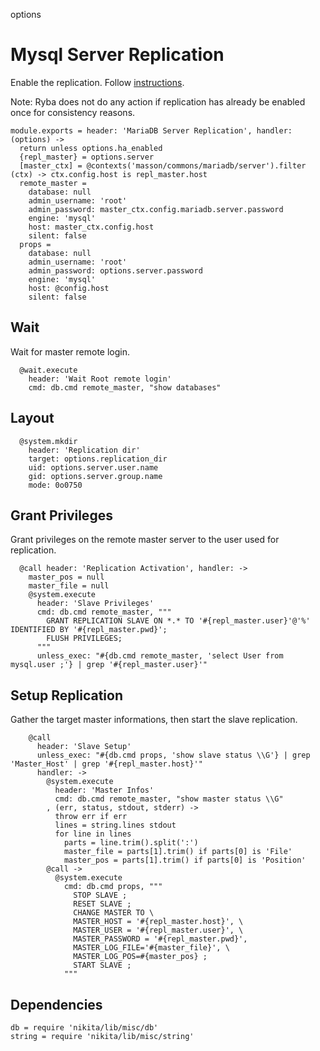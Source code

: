 options
# Mysql Server Replication
Enable the replication.
Follow [instructions](https://www.digitalocean.com/community/tutorials/how-to-set-up-master-slave-replication-in-mysql).

Note: Ryba does not do any action if replication has already be enabled once for
consistency reasons.

    module.exports = header: 'MariaDB Server Replication', handler: (options) ->
      return unless options.ha_enabled
      {repl_master} = options.server
      [master_ctx] = @contexts('masson/commons/mariadb/server').filter (ctx) -> ctx.config.host is repl_master.host
      remote_master =
        database: null
        admin_username: 'root'
        admin_password: master_ctx.config.mariadb.server.password
        engine: 'mysql'
        host: master_ctx.config.host
        silent: false
      props =
        database: null
        admin_username: 'root'
        admin_password: options.server.password
        engine: 'mysql'
        host: @config.host
        silent: false

## Wait
Wait for master remote login.

      @wait.execute
        header: 'Wait Root remote login'
        cmd: db.cmd remote_master, "show databases"

## Layout

      @system.mkdir
        header: 'Replication dir'
        target: options.replication_dir
        uid: options.server.user.name
        gid: options.server.group.name
        mode: 0o0750

## Grant Privileges
Grant privileges on the remote master server to the user used for replication.

      @call header: 'Replication Activation', handler: ->
        master_pos = null
        master_file = null
        @system.execute
          header: 'Slave Privileges'
          cmd: db.cmd remote_master, """
            GRANT REPLICATION SLAVE ON *.* TO '#{repl_master.user}'@'%' IDENTIFIED BY '#{repl_master.pwd}';
            FLUSH PRIVILEGES;
          """
          unless_exec: "#{db.cmd remote_master, 'select User from mysql.user ;'} | grep '#{repl_master.user}'"

## Setup Replication
Gather the target master informations, then start the slave replication.

        
        @call 
          header: 'Slave Setup'
          unless_exec: "#{db.cmd props, 'show slave status \\G'} | grep 'Master_Host' | grep '#{repl_master.host}'"
          handler: ->
            @system.execute
              header: 'Master Infos'
              cmd: db.cmd remote_master, "show master status \\G"
            , (err, status, stdout, stderr) ->
              throw err if err
              lines = string.lines stdout
              for line in lines
                parts = line.trim().split(':')
                master_file = parts[1].trim() if parts[0] is 'File'
                master_pos = parts[1].trim() if parts[0] is 'Position'
            @call ->
              @system.execute
                cmd: db.cmd props, """
                  STOP SLAVE ;
                  RESET SLAVE ;
                  CHANGE MASTER TO \
                  MASTER_HOST = '#{repl_master.host}', \
                  MASTER_USER = '#{repl_master.user}', \
                  MASTER_PASSWORD = '#{repl_master.pwd}',
                  MASTER_LOG_FILE='#{master_file}', \
                  MASTER_LOG_POS=#{master_pos} ;
                  START SLAVE ;
                """
              

## Dependencies

    db = require 'nikita/lib/misc/db'
    string = require 'nikita/lib/misc/string'
